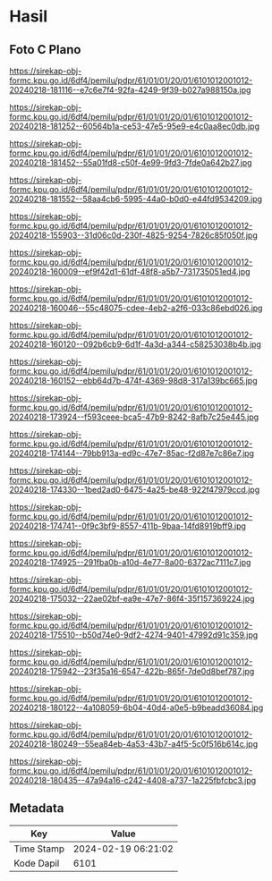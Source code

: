 # Hasil

## Foto C Plano

https://sirekap-obj-formc.kpu.go.id/6df4/pemilu/pdpr/61/01/01/20/01/6101012001012-20240218-181116--e7c6e7f4-92fa-4249-9f39-b027a988150a.jpg

https://sirekap-obj-formc.kpu.go.id/6df4/pemilu/pdpr/61/01/01/20/01/6101012001012-20240218-181252--60564b1a-ce53-47e5-95e9-e4c0aa8ec0db.jpg

https://sirekap-obj-formc.kpu.go.id/6df4/pemilu/pdpr/61/01/01/20/01/6101012001012-20240218-181452--55a01fd8-c50f-4e99-9fd3-7fde0a642b27.jpg

https://sirekap-obj-formc.kpu.go.id/6df4/pemilu/pdpr/61/01/01/20/01/6101012001012-20240218-181552--58aa4cb6-5995-44a0-b0d0-e44fd9534209.jpg

https://sirekap-obj-formc.kpu.go.id/6df4/pemilu/pdpr/61/01/01/20/01/6101012001012-20240218-155903--31d06c0d-230f-4825-9254-7826c85f050f.jpg

https://sirekap-obj-formc.kpu.go.id/6df4/pemilu/pdpr/61/01/01/20/01/6101012001012-20240218-160009--ef9f42d1-61df-48f8-a5b7-731735051ed4.jpg

https://sirekap-obj-formc.kpu.go.id/6df4/pemilu/pdpr/61/01/01/20/01/6101012001012-20240218-160046--55c48075-cdee-4eb2-a2f6-033c86ebd026.jpg

https://sirekap-obj-formc.kpu.go.id/6df4/pemilu/pdpr/61/01/01/20/01/6101012001012-20240218-160120--092b6cb9-6d1f-4a3d-a344-c58253038b4b.jpg

https://sirekap-obj-formc.kpu.go.id/6df4/pemilu/pdpr/61/01/01/20/01/6101012001012-20240218-160152--ebb64d7b-474f-4369-98d8-317a139bc665.jpg

https://sirekap-obj-formc.kpu.go.id/6df4/pemilu/pdpr/61/01/01/20/01/6101012001012-20240218-173924--f593ceee-bca5-47b9-8242-8afb7c25e445.jpg

https://sirekap-obj-formc.kpu.go.id/6df4/pemilu/pdpr/61/01/01/20/01/6101012001012-20240218-174144--79bb913a-ed9c-47e7-85ac-f2d87e7c86e7.jpg

https://sirekap-obj-formc.kpu.go.id/6df4/pemilu/pdpr/61/01/01/20/01/6101012001012-20240218-174330--1bed2ad0-6475-4a25-be48-922f47979ccd.jpg

https://sirekap-obj-formc.kpu.go.id/6df4/pemilu/pdpr/61/01/01/20/01/6101012001012-20240218-174741--0f9c3bf9-8557-411b-9baa-14fd8919bff9.jpg

https://sirekap-obj-formc.kpu.go.id/6df4/pemilu/pdpr/61/01/01/20/01/6101012001012-20240218-174925--291fba0b-a10d-4e77-8a00-6372ac7111c7.jpg

https://sirekap-obj-formc.kpu.go.id/6df4/pemilu/pdpr/61/01/01/20/01/6101012001012-20240218-175032--22ae02bf-ea9e-47e7-86f4-35f157369224.jpg

https://sirekap-obj-formc.kpu.go.id/6df4/pemilu/pdpr/61/01/01/20/01/6101012001012-20240218-175510--b50d74e0-9df2-4274-9401-47992d91c359.jpg

https://sirekap-obj-formc.kpu.go.id/6df4/pemilu/pdpr/61/01/01/20/01/6101012001012-20240218-175942--23f35a16-6547-422b-865f-7de0d8bef787.jpg

https://sirekap-obj-formc.kpu.go.id/6df4/pemilu/pdpr/61/01/01/20/01/6101012001012-20240218-180122--4a108059-6b04-40d4-a0e5-b9beadd36084.jpg

https://sirekap-obj-formc.kpu.go.id/6df4/pemilu/pdpr/61/01/01/20/01/6101012001012-20240218-180249--55ea84eb-4a53-43b7-a4f5-5c0f516b614c.jpg

https://sirekap-obj-formc.kpu.go.id/6df4/pemilu/pdpr/61/01/01/20/01/6101012001012-20240218-180435--47a94a16-c242-4408-a737-1a225fbfcbc3.jpg


## Metadata

| Key        | Value               |
| ---------- | ------------------- |
| Time Stamp | 2024-02-19 06:21:02 |
| Kode Dapil | 6101                |




